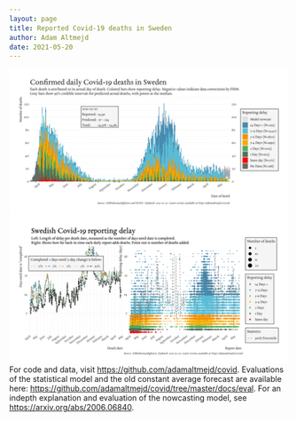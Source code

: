 ```yaml
---
layout: page
title: Reported Covid-19 deaths in Sweden
author: Adam Altmejd
date: 2021-05-20
---
```


![Graph of Swedish Covid-19 deaths with reporting delay.](deaths_lag_sweden_2021-05-20.png "Swedish Covid-19 deaths.")
![Graph of Swedish Covid-19 reporting delay in daily deaths.](lag_trend_sweden_2021-05-20.png "Trend in Swedish Covid-19 mortality reporting delay.")
For code and data, visit <https://github.com/adamaltmejd/covid>.
Evaluations of the statistical model and the old constant average forecast are available here: <https://github.com/adamaltmejd/covid/tree/master/docs/eval>.
For an indepth explanation and evaluation of the nowcasting model, see <https://arxiv.org/abs/2006.06840>.
